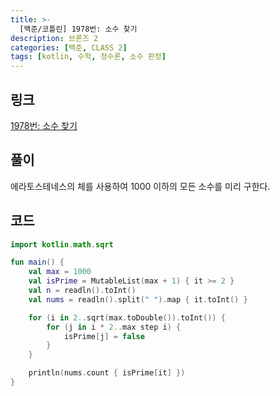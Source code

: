 ```yaml
---
title: >-
  [백준/코틀린] 1978번: 소수 찾기
description: 브론즈 2
categories: [백준, CLASS 2]
tags: [kotlin, 수학, 정수론, 소수 판정]
---
```


## 링크
[1978번: 소수 찾기](https://www.acmicpc.net/problem/1978)

## 풀이
<span class="txt_bg">에라토스테네스의 체</span>를 사용하여 1000 이하의 모든 소수를 미리 구한다.

## 코드
```kotlin
import kotlin.math.sqrt

fun main() {
    val max = 1000
    val isPrime = MutableList(max + 1) { it >= 2 }
    val n = readln().toInt()
    val nums = readln().split(" ").map { it.toInt() }

    for (i in 2..sqrt(max.toDouble()).toInt()) {
        for (j in i * 2..max step i) {
            isPrime[j] = false
        }
    }

    println(nums.count { isPrime[it] })
}


```
